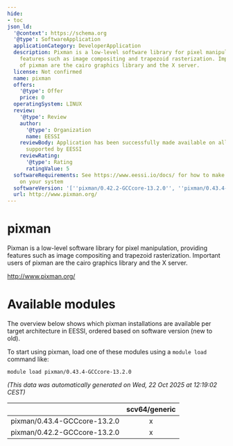 ```yaml
---
hide:
- toc
json_ld:
  '@context': https://schema.org
  '@type': SoftwareApplication
  applicationCategory: DeveloperApplication
  description: Pixman is a low-level software library for pixel manipulation, providing
    features such as image compositing and trapezoid rasterization. Important users
    of pixman are the cairo graphics library and the X server.
  license: Not confirmed
  name: pixman
  offers:
    '@type': Offer
    price: 0
  operatingSystem: LINUX
  review:
    '@type': Review
    author:
      '@type': Organization
      name: EESSI
    reviewBody: Application has been successfully made available on all architectures
      supported by EESSI
    reviewRating:
      '@type': Rating
      ratingValue: 5
  softwareRequirements: See https://www.eessi.io/docs/ for how to make EESSI available
    on your system
  softwareVersion: '[''pixman/0.42.2-GCCcore-13.2.0'', ''pixman/0.43.4-GCCcore-13.2.0'']'
  url: http://www.pixman.org/
---
```


pixman
======


Pixman is a low-level software library for pixel manipulation, providing features such as image compositing and trapezoid rasterization. Important users of pixman are the cairo graphics library and the X server.

http://www.pixman.org/
# Available modules


The overview below shows which pixman installations are available per target architecture in EESSI, ordered based on software version (new to old).

To start using pixman, load one of these modules using a `module load` command like:

```shell
module load pixman/0.43.4-GCCcore-13.2.0
```

*(This data was automatically generated on Wed, 22 Oct 2025 at 12:19:02 CEST)*

| |scv64/generic|
| :---: | :---: |
|pixman/0.43.4-GCCcore-13.2.0|x|
|pixman/0.42.2-GCCcore-13.2.0|x|
